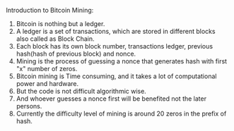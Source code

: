 Introduction to Bitcoin Mining:

1. Bitcoin is nothing but a ledger. 
2. A ledger is a set of transactions, which are stored in different blocks also called as Block Chain.
3. Each block has its own block number, transactions ledger, previous hash(hash of previous block) and nonce. 
4. Mining is the process of guessing a nonce that generates hash with first "x" number of zeros.
5. Bitcoin mining is Time consuming, and it takes a lot of computational power and hardware.
6. But the code is not difficult algorithmic wise.
7. And whoever guesses a nonce first will be benefited not the later persons. 
8. Currently the difficulty level of mining is around 20 zeros in the prefix of hash.

